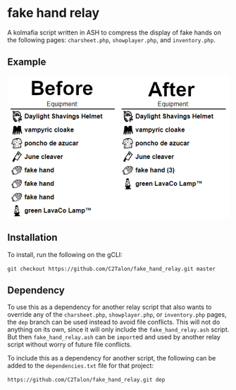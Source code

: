 # fake hand relay

A kolmafia script written in ASH to compress the display of fake hands on the following pages: `charsheet.php`, `showplayer.php`, and `inventory.php`.

## Example

![fake_hand_relay.png](https://github.com/C2Talon/fake_hand_relay/blob/master/fake_hand_relay.png "example")

## Installation

To install, run the following on the gCLI:

`git checkout https://github.com/C2Talon/fake_hand_relay.git master`

## Dependency

To use this as a dependency for another relay script that also wants to override any of the `charsheet.php`, `showplayer.php`, or `inventory.php` pages, the `dep` branch can be used instead to avoid file conflicts. This will not do anything on its own, since it will only include the `fake_hand_relay.ash` script. But then `fake_hand_relay.ash` can be `import`ed and used by another relay script without worry of future file conflicts.

To include this as a dependency for another script, the following can be added to the `dependencies.txt` file for that project:

`https://github.com/C2Talon/fake_hand_relay.git dep`

